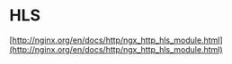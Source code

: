 # HLS

[http://nginx.org/en/docs/http/ngx_http_hls_module.html](http://nginx.org/en/docs/http/ngx_http_hls_module.html)
